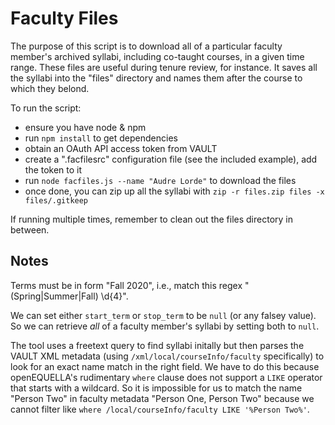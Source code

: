# Faculty Files

The purpose of this script is to download all of a particular faculty member's archived syllabi, including co-taught courses, in a given time range. These files are useful during tenure review, for instance. It saves all the syllabi into the "files" directory and names them after the course to which they belond.

To run the script:

- ensure you have node & npm
- run `npm install` to get dependencies
- obtain an OAuth API access token from VAULT
- create a ".facfilesrc" configuration file (see the included example), add the token to it
- run `node facfiles.js --name "Audre Lorde"` to download the files
- once done, you can zip up all the syllabi with `zip -r files.zip files -x files/.gitkeep`

If running multiple times, remember to clean out the files directory in between.

## Notes

Terms must be in form "Fall 2020", i.e., match this regex "(Spring|Summer|Fall) \d{4}".

We can set either `start_term` or `stop_term` to be `null` (or any falsey value). So we can retrieve _all_ of a faculty member's syllabi by setting both to `null`.

The tool uses a freetext query to find syllabi initally but then parses the VAULT XML metadata (using `/xml/local/courseInfo/faculty` specifically) to look for an exact name match in the right field. We have to do this because openEQUELLA's rudimentary `where` clause does not support a `LIKE` operator that starts with a wildcard. So it is impossible for us to match the name "Person Two" in faculty metadata "Person One, Person Two" because we cannot filter like `where /local/courseInfo/faculty LIKE '%Person Two%'`.
